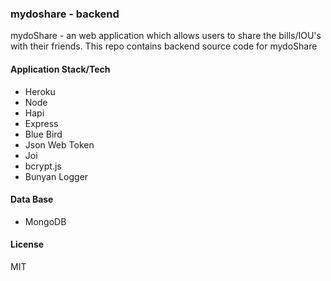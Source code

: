 ### mydoshare - backend

mydoShare - an web application which allows users to share the bills/IOU's with their friends. This repo contains backend source code for mydoShare

#### Application Stack/Tech
- Heroku
- Node
- Hapi
- Express
- Blue Bird
- Json Web Token
- Joi
- bcrypt.js
- Bunyan Logger

#### Data Base
- MongoDB

#### License
MIT
